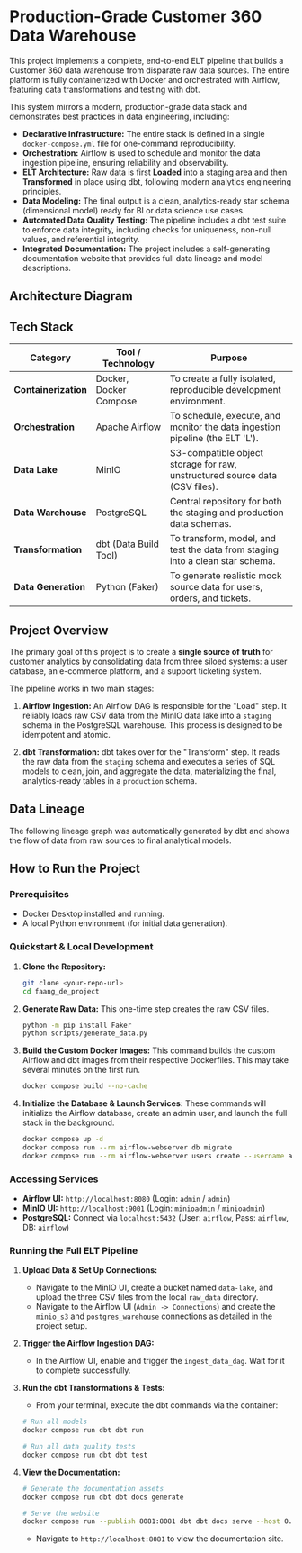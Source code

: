# Production-Grade Customer 360 Data Warehouse

This project implements a complete, end-to-end ELT pipeline that builds a Customer 360 data warehouse from disparate raw data sources. The entire platform is fully containerized with Docker and orchestrated with Airflow, featuring data transformations and testing with dbt.

This system mirrors a modern, production-grade data stack and demonstrates best practices in data engineering, including:
*   **Declarative Infrastructure:** The entire stack is defined in a single `docker-compose.yml` file for one-command reproducibility.
*   **Orchestration:** Airflow is used to schedule and monitor the data ingestion pipeline, ensuring reliability and observability.
*   **ELT Architecture:** Raw data is first **Loaded** into a staging area and then **Transformed** in place using dbt, following modern analytics engineering principles.
*   **Data Modeling:** The final output is a clean, analytics-ready star schema (dimensional model) ready for BI or data science use cases.
*   **Automated Data Quality Testing:** The pipeline includes a dbt test suite to enforce data integrity, including checks for uniqueness, non-null values, and referential integrity.
*   **Integrated Documentation:** The project includes a self-generating documentation website that provides full data lineage and model descriptions.

## Architecture Diagram

<!-- 
  **ACTION REQUIRED:** Create an architecture diagram using a tool like draw.io or Excalidraw.
  Export it as a PNG or SVG and place it in a top-level `assets` folder.
  Then, replace this comment block with: ![Architecture Diagram](assets/architecture.png)
-->

## Tech Stack

| Category              | Tool / Technology                               | Purpose                                                                   |
| --------------------- | ----------------------------------------------- | ------------------------------------------------------------------------- |
| **Containerization**  | Docker, Docker Compose                          | To create a fully isolated, reproducible development environment.         |
| **Orchestration**     | Apache Airflow                                  | To schedule, execute, and monitor the data ingestion pipeline (the ELT 'L'). |
| **Data Lake**         | MinIO                                           | S3-compatible object storage for raw, unstructured source data (CSV files). |
| **Data Warehouse**    | PostgreSQL                                      | Central repository for both the staging and production data schemas.      |
| **Transformation**    | dbt (Data Build Tool)                           | To transform, model, and test the data from staging into a clean star schema. |
| **Data Generation**   | Python (Faker)                                  | To generate realistic mock source data for users, orders, and tickets.    |

## Project Overview

The primary goal of this project is to create a **single source of truth** for customer analytics by consolidating data from three siloed systems: a user database, an e-commerce platform, and a support ticketing system.

The pipeline works in two main stages:

1.  **Airflow Ingestion:** An Airflow DAG is responsible for the "Load" step. It reliably loads raw CSV data from the MinIO data lake into a `staging` schema in the PostgreSQL warehouse. This process is designed to be idempotent and atomic.

2.  **dbt Transformation:** dbt takes over for the "Transform" step. It reads the raw data from the `staging` schema and executes a series of SQL models to clean, join, and aggregate the data, materializing the final, analytics-ready tables in a `production` schema.

## Data Lineage

The following lineage graph was automatically generated by dbt and shows the flow of data from raw sources to final analytical models.

<!-- 
  **ACTION REQUIRED:** Run the `dbt docs serve` command, navigate to the documentation site,
  and take a high-quality screenshot of the full project lineage graph.
  Place it in the `assets` folder and replace this comment block with: ![dbt Lineage Graph](assets/dbt_lineage.png)
-->

## How to Run the Project

### Prerequisites

*   Docker Desktop installed and running.
*   A local Python environment (for initial data generation).

### Quickstart & Local Development

1.  **Clone the Repository:**
    ```bash
    git clone <your-repo-url>
    cd faang_de_project
    ```

2.  **Generate Raw Data:**
    This one-time step creates the raw CSV files.
    ```bash
    python -m pip install Faker
    python scripts/generate_data.py
    ```

3.  **Build the Custom Docker Images:**
    This command builds the custom Airflow and dbt images from their respective Dockerfiles. This may take several minutes on the first run.
    ```bash
    docker compose build --no-cache
    ```

4.  **Initialize the Database & Launch Services:**
    These commands will initialize the Airflow database, create an admin user, and launch the full stack in the background.
    ```bash
    docker compose up -d
    docker compose run --rm airflow-webserver db migrate
    docker compose run --rm airflow-webserver users create --username admin --firstname Admin --lastname User --role Admin --email admin@example.com --password admin
    ```

### Accessing Services

*   **Airflow UI:** `http://localhost:8080` (Login: `admin` / `admin`)
*   **MinIO UI:** `http://localhost:9001` (Login: `minioadmin` / `minioadmin`)
*   **PostgreSQL:** Connect via `localhost:5432` (User: `airflow`, Pass: `airflow`, DB: `airflow`)

### Running the Full ELT Pipeline

1.  **Upload Data & Set Up Connections:**
    *   Navigate to the MinIO UI, create a bucket named `data-lake`, and upload the three CSV files from the local `raw_data` directory.
    *   Navigate to the Airflow UI (`Admin -> Connections`) and create the `minio_s3` and `postgres_warehouse` connections as detailed in the project setup.

2.  **Trigger the Airflow Ingestion DAG:**
    *   In the Airflow UI, enable and trigger the `ingest_data_dag`. Wait for it to complete successfully.

3.  **Run the dbt Transformations & Tests:**
    *   From your terminal, execute the dbt commands via the container:
    ```bash
    # Run all models
    docker compose run dbt dbt run

    # Run all data quality tests
    docker compose run dbt dbt test
    ```

4.  **View the Documentation:**
    ```bash
    # Generate the documentation assets
    docker compose run dbt dbt docs generate

    # Serve the website
    docker compose run --publish 8081:8081 dbt dbt docs serve --host 0.0.0.0
    ```
    *   Navigate to `http://localhost:8081` to view the documentation site.
